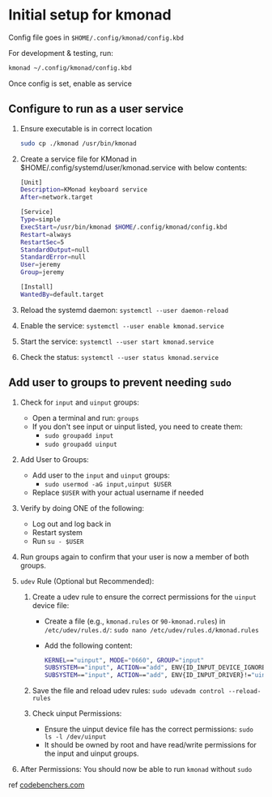 # Initial setup for kmonad

Config file goes in `$HOME/.config/kmonad/config.kbd`

For development & testing, run:

```sh
kmonad ~/.config/kmonad/config.kbd
```

Once config is set, enable as service

## Configure to run as a user service

1. Ensure executable is in correct location

    ```sh
    sudo cp ./kmonad /usr/bin/kmonad
    ```

1. Create a service file for KMonad in $HOME/.config/systemd/user/kmonad.service with below contents:

    ```sh
    [Unit]
    Description=KMonad keyboard service
    After=network.target

    [Service]
    Type=simple
    ExecStart=/usr/bin/kmonad $HOME/.config/kmonad/config.kbd
    Restart=always
    RestartSec=5
    StandardOutput=null
    StandardError=null
    User=jeremy
    Group=jeremy

    [Install]
    WantedBy=default.target
    ```

1. Reload the systemd daemon: `systemctl --user daemon-reload`
1. Enable the service: `systemctl --user enable kmonad.service`
1. Start the service: `systemctl --user start kmonad.service`
1. Check the status: `systemctl --user status kmonad.service`

## Add user to groups to prevent needing `sudo`

1. Check for `input` and `uinput` groups:
   - Open a terminal and run: `groups`
   - If you don't see input or uinput listed, you need to create them:
        - `sudo groupadd input`
        - `sudo groupadd uinput`
1. Add User to Groups:
    - Add user to the `input` and `uinput` groups:
      - `sudo usermod -aG input,uinput $USER`
    - Replace `$USER` with your actual username if needed
1. Verify by doing ONE of the following:
    - Log out and log back in
    - Restart system
    - Run `su - $USER`
1. Run groups again to confirm that your user is now a member of both groups.
1. `udev` Rule (Optional but Recommended):
    1. Create a udev rule to ensure the correct permissions for the `uinput` device file:
        - Create a file (e.g., `kmonad.rules` or `90-kmonad.rules`) in `/etc/udev/rules.d/`: `sudo nano /etc/udev/rules.d/kmonad.rules`
        - Add the following content:

            ```sh
            KERNEL=="uinput", MODE="0660", GROUP="input"
            SUBSYSTEM=="input", ACTION=="add", ENV{ID_INPUT_DEVICE_IGNORE}="1"
            SUBSYSTEM=="input", ACTION=="add", ENV{ID_INPUT_DRIVER}!="uinput", ENV{ID_INPUT_DRIVER}!="evdev", ENV{ID_INPUT_DRIVER}!="hid", ENV{ID_INPUT_DRIVER}!="serdev", ENV{ID_INPUT_DEVICE_IGNORE}="1"
            ```

    1. Save the file and reload udev rules: `sudo udevadm control --reload-rules`
    1. Check uinput Permissions:
        - Ensure the uinput device file has the correct permissions: `sudo ls -l /dev/uinput`
        - It should be owned by root and have read/write permissions for the input and uinput groups.

1. After Permissions:
You should now be able to run `kmonad` without `sudo`

ref [codebenchers.com](https://codebenchers.com/blog/kmonad-on-ubuntu-program-your-keyboard#installing-as-a-service)